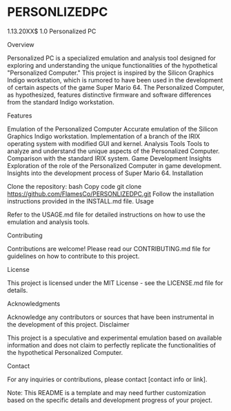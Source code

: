 # PERSONLIZEDPC
1.13.20XX$ 1.0
Personalized PC

Overview

Personalized PC is a specialized emulation and analysis tool designed for exploring and understanding the unique functionalities of the hypothetical "Personalized Computer." This project is inspired by the Silicon Graphics Indigo workstation, which is rumored to have been used in the development of certain aspects of the game Super Mario 64. The Personalized Computer, as hypothesized, features distinctive firmware and software differences from the standard Indigo workstation.

Features

Emulation of the Personalized Computer
Accurate emulation of the Silicon Graphics Indigo workstation.
Implementation of a branch of the IRIX operating system with modified GUI and kernel.
Analysis Tools
Tools to analyze and understand the unique aspects of the Personalized Computer.
Comparison with the standard IRIX system.
Game Development Insights
Exploration of the role of the Personalized Computer in game development.
Insights into the development process of Super Mario 64.
Installation

Clone the repository:
bash
Copy code
git clone https://github.com/FlamesCo/PERSONLIZEDPC.git
Follow the installation instructions provided in the INSTALL.md file.
Usage

Refer to the USAGE.md file for detailed instructions on how to use the emulation and analysis tools.

Contributing

Contributions are welcome! Please read our CONTRIBUTING.md file for guidelines on how to contribute to this project.

License

This project is licensed under the MIT License - see the LICENSE.md file for details.

Acknowledgments

Acknowledge any contributors or sources that have been instrumental in the development of this project.
Disclaimer

This project is a speculative and experimental emulation based on available information and does not claim to perfectly replicate the functionalities of the hypothetical Personalized Computer.

Contact

For any inquiries or contributions, please contact [contact info or link].

Note: This README is a template and may need further customization based on the specific details and development progress of your project. ​​
